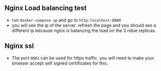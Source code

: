 ## Nginx Load balancing test
- run `docker-compose up` and go to `http:localhost:8080`
- you will see the ip of the server. refresh the page and you should see a different ip because nginx is balancing the load on the 3 ndoe replicas.

## Nginx ssl
- The port `8081` can be used for https traffic. you will need to make your browser accept self signed certificates for this.
